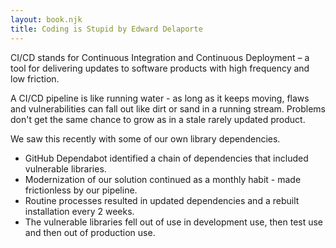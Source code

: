 ```yaml
---
layout: book.njk
title: Coding is Stupid by Edward Delaporte
---
```


CI/CD stands for Continuous Integration and Continuous Deployment – a tool for delivering updates to software products with high frequency and low friction.

A CI/CD pipeline is like running water - as long as it keeps moving, flaws and
 vulnerabilities can fall out like dirt or sand in a running stream.
Problems don't get the same chance to grow as in a stale rarely updated product.

We saw this recently with some of our own library dependencies.

- GitHub Dependabot identified a chain of dependencies that included vulnerable libraries.
- Modernization of our solution continued as a monthly habit - made frictionless by our pipeline.
- Routine processes resulted in updated dependencies and a rebuilt installation every 2 weeks.
- The vulnerable libraries fell out of use in development use, then test use and then out of production use.
